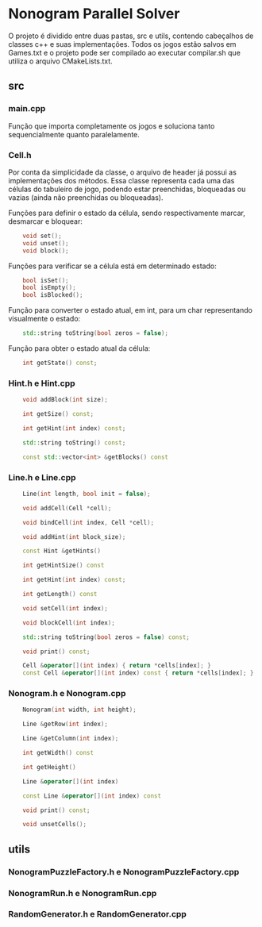 # Nonogram Parallel Solver
O projeto é dividido entre duas pastas, src e utils, contendo cabeçalhos de classes c++ e suas implementações. Todos os jogos estão salvos em Games.txt e o projeto pode ser compilado ao executar compilar.sh que utiliza o arquivo CMakeLists.txt.  

## src

### main.cpp
Função que importa completamente os jogos e soluciona tanto sequencialmente quanto paralelamente.

### Cell.h
Por conta da simplicidade da classe, o arquivo de header já possui as implementações dos métodos. Essa classe representa cada uma das células do tabuleiro de jogo, podendo estar preenchidas, bloqueadas ou vazias (ainda não preenchidas ou bloqueadas).

Funções para definir o estado da célula, sendo respectivamente marcar, desmarcar e bloquear:
```c++
    void set(); 
    void unset();
    void block();
```
Funções para verificar se a célula está em determinado estado:
```c++
    bool isSet();
    bool isEmpty();
    bool isBlocked();
```
Função para converter o estado atual, em int, para um char representando visualmente o estado:
```c++
    std::string toString(bool zeros = false);
```
Função para obter o estado atual da célula:
```c++
    int getState() const;
```

### Hint.h e Hint.cpp
```c++
    void addBlock(int size);
```

```c++
    int getSize() const;
```

```c++
    int getHint(int index) const;
```

```c++
    std::string toString() const;
```

```c++
    const std::vector<int> &getBlocks() const
```

### Line.h e Line.cpp
```c++
    Line(int length, bool init = false);
```

```c++
    void addCell(Cell *cell);
```

```c++
    void bindCell(int index, Cell *cell);
```

```c++
    void addHint(int block_size);
```

```c++
    const Hint &getHints()
```

```c++
    int getHintSize() const
```

```c++
    int getHint(int index) const;
```

```c++
    int getLength() const
```

```c++
    void setCell(int index);
```

```c++
    void blockCell(int index);
```

```c++
    std::string toString(bool zeros = false) const;
```

```c++
    void print() const;
```

```c++
    Cell &operator[](int index) { return *cells[index]; }
    const Cell &operator[](int index) const { return *cells[index]; }   
```

### Nonogram.h e Nonogram.cpp
```c++
    Nonogram(int width, int height);
```

```c++
    Line &getRow(int index);

```

```c++
    Line &getColumn(int index);

```

```c++
    int getWidth() const 
```

```c++
    int getHeight()
```

```c++
    Line &operator[](int index)
```

```c++
    const Line &operator[](int index) const
```

```c++
    void print() const;
```

```c++
    void unsetCells();
```

## utils  


### NonogramPuzzleFactory.h e NonogramPuzzleFactory.cpp


### NonogramRun.h e NonogramRun.cpp


### RandomGenerator.h e RandomGenerator.cpp

